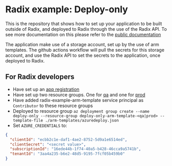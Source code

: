 # Radix example: Deploy-only

This is the repository that shows how to set up your application to be built outside of Radix, and deployed to Radix through the use of the Radix API. To see more documentation on this please refer to the [public documentation](https://www.radix.equinor.com/guides/deploy-only/)

The application make use of a storage account, set up by the use of arm templates. The github actions workflow will pull the secrets for this storage account, and use the Radix API to set the secrets to the application, once deployed to Radix.

## For Radix developers

- Have set up an [app registration](https://portal.azure.com/#blade/Microsoft_AAD_RegisteredApps/ApplicationMenuBlade/Overview/appId/ecbb2c1e-daf1-4ae2-8752-5d9a1e6514ed/isMSAApp/)
- Have set up two resource groups. One for [qa](https://portal.azure.com/#@StatoilSRM.onmicrosoft.com/resource/subscriptions/16ede44b-1f74-40a5-b428-46cca9a5741b/resourceGroups/deploy-only-arm-template-qa/overview) and one for [prod](https://portal.azure.com/#@StatoilSRM.onmicrosoft.com/resource/subscriptions/16ede44b-1f74-40a5-b428-46cca9a5741b/resourceGroups/deploy-only-arm-template-prod/overview)
- Have added radix-example-arm-template service principal as `Contributor` to these resource groups
- Deployed to resource group `az deployment group create --name deploy-only --resource-group deploy-only-arm-template-<qa|prod> --template-file ./arm-templates/azuredeploy.json`
- Set `AZURE_CREDENTIALS` to:

```json
{
  "clientId": "ecbb2c1e-daf1-4ae2-8752-5d9a1e6514ed",
  "clientSecret": "<secret value>",
  "subscriptionId": "16ede44b-1f74-40a5-b428-46cca9a5741b",
  "tenantId": "3aa4a235-b6e2-48d5-9195-7fcf05b459b0"
}
```
